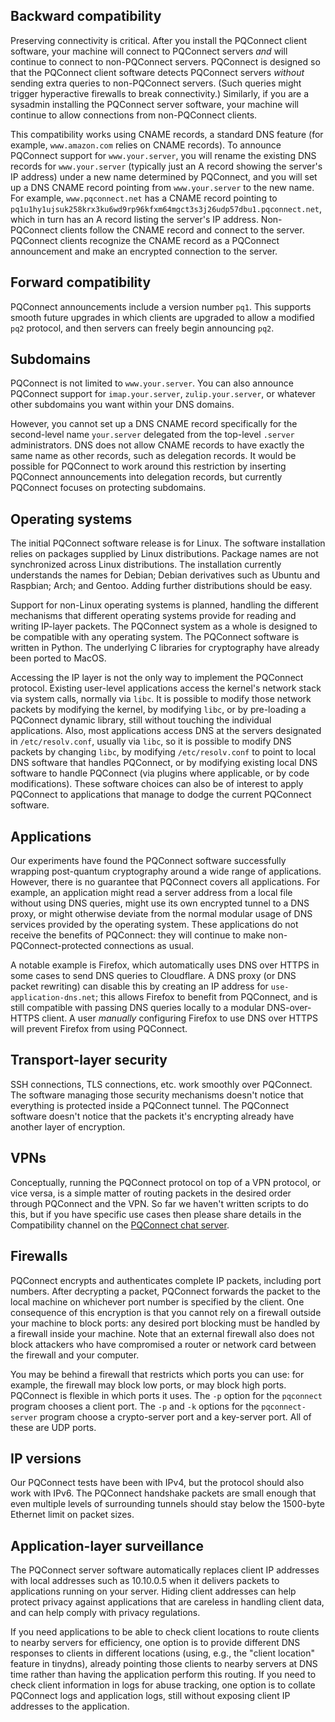 ## <a name="backward">Backward compatibility</a>

Preserving connectivity is critical.
After you install the PQConnect client software,
your machine will connect to PQConnect servers
_and_ will continue to connect to non-PQConnect servers.
PQConnect is designed so that the PQConnect client software
detects PQConnect servers _without_ sending extra queries to non-PQConnect servers.
(Such queries might trigger hyperactive firewalls to break connectivity.)
Similarly,
if you are a sysadmin installing the PQConnect server software,
your machine will continue to allow connections from non-PQConnect clients.

This compatibility works using CNAME records, a standard DNS feature
(for example, `www.amazon.com` relies on CNAME records).
To announce PQConnect support for `www.your.server`,
you will rename the existing DNS records for `www.your.server`
(typically just an A record showing the server's IP address)
under a new name determined by PQConnect,
and you will set up a DNS CNAME record
pointing from `www.your.server` to the new name.
For example,
`www.pqconnect.net` has a CNAME record pointing to
`pq1u1hy1ujsuk258krx3ku6wd9rp96kfxm64mgct3s3j26udp57dbu1.pqconnect.net`,
which in turn has an A record listing the server's IP address.
Non-PQConnect clients follow the CNAME record
and connect to the server.
PQConnect clients recognize the CNAME record as a PQConnect announcement
and make an encrypted connection to the server.

## <a name="forward">Forward compatibility</a>

PQConnect announcements include a version number `pq1`.
This supports smooth future upgrades
in which clients are upgraded to allow a modified `pq2` protocol,
and then servers can freely begin announcing `pq2`.

## <a name="subdomain">Subdomains</a>

PQConnect is not limited to `www.your.server`.
You can also announce PQConnect support
for `imap.your.server`, `zulip.your.server`, or whatever other subdomains you want
within your DNS domains.

However,
you cannot set up a DNS CNAME record
specifically for the second-level name `your.server`
delegated from the top-level `.server` administrators.
DNS does not allow CNAME records to have exactly the same name as other records,
such as delegation records.
It would be possible for PQConnect to work around this restriction
by inserting PQConnect announcements into delegation records,
but currently PQConnect focuses on protecting subdomains.

## Operating systems <a name="operating-system">

The initial PQConnect software release is for Linux.
The software installation
relies on packages supplied by Linux distributions.
Package names are not synchronized across Linux distributions.
The installation currently understands the names for
Debian; Debian derivatives such as Ubuntu and Raspbian; Arch; and Gentoo.
Adding further distributions should be easy.

Support for non-Linux operating systems is planned,
handling the different mechanisms
that different operating systems provide
for reading and writing IP-layer packets.
The PQConnect system as a whole
is designed to be compatible with any operating system.
The PQConnect software is written in Python.
The underlying C libraries for cryptography have already been ported to MacOS.

Accessing the IP layer is not the only way to implement the PQConnect protocol.
Existing user-level applications access the kernel's network stack
via system calls, normally via `libc`.
It is possible to modify those network packets by modifying the kernel,
by modifying `libc`,
or by pre-loading a PQConnect dynamic library,
still without touching the individual applications.
Also, most applications
access DNS at the servers designated in `/etc/resolv.conf`,
usually via `libc`,
so it is possible to modify DNS packets by changing `libc`,
by modifying `/etc/resolv.conf`
to point to local DNS software that handles PQConnect,
or by modifying existing local DNS software to handle PQConnect
(via plugins where applicable, or by code modifications).
These software choices can also be of interest to apply PQConnect to
applications that manage to dodge the current PQConnect software.

## <a name="application">Applications</a>

Our experiments have found the PQConnect software
successfully wrapping post-quantum cryptography around a wide range of applications.
However,
there is no guarantee that PQConnect covers all applications.
For example,
an application might read a server address from a local file
without using DNS queries,
might use its own encrypted tunnel to a DNS proxy,
or might otherwise
deviate from the normal modular usage of DNS services
provided by the operating system.
These applications do not receive the benefits of PQConnect:
they will continue to make non-PQConnect-protected connections as usual.

A notable example is Firefox,
which automatically uses DNS over HTTPS in some cases
to send DNS queries to Cloudflare.
A DNS proxy (or DNS packet rewriting) can disable this by creating an IP address for `use-application-dns.net`;
this allows Firefox to benefit from PQConnect,
and is still compatible with passing DNS queries locally to a modular DNS-over-HTTPS client.
A user _manually_ configuring Firefox to use DNS over HTTPS will prevent Firefox from using PQConnect.

## <a name="tls">Transport-layer security</a>

SSH connections, TLS connections, etc. work smoothly over PQConnect.
The software managing those security mechanisms
doesn't notice that everything is protected inside a PQConnect tunnel.
The PQConnect software doesn't notice that the packets it's encrypting
already have another layer of encryption.

## <a name="vpn">VPNs</a>

Conceptually,
running the PQConnect protocol
on top of a VPN protocol,
or vice versa,
is a simple matter of routing packets
in the desired order through PQConnect and the VPN.
So far we haven't written scripts to do this,
but if you have specific use cases then please share details in the
Compatibility channel on the [PQConnect chat server](index.html#chat).

## <a name="firewall">Firewalls</a>

PQConnect encrypts and authenticates complete IP packets,
including port numbers.
After decrypting a packet,
PQConnect forwards the packet to the local machine
on whichever port number is specified by the client.
One consequence of this encryption
is that you cannot rely on a firewall outside your machine to block ports:
any desired port blocking must be handled by a firewall inside your machine.
Note that an external firewall also does not block
attackers who have compromised a router or network card
between the firewall and your computer.

You may be behind a firewall that restricts which ports you can use:
for example, the firewall may block low ports, or may block high ports.
PQConnect is flexible in which ports it uses.
The `-p` option for the `pqconnect` program chooses a client port.
The `-p` and `-k` options for the `pqconnect-server` program choose a crypto-server port and a key-server port.
All of these are UDP ports.

## <a name="ip-versions">IP versions</a>

Our PQConnect tests have been with IPv4,
but the protocol should also work with IPv6.
The PQConnect handshake packets are small enough
that even multiple levels of surrounding tunnels
should stay below the 1500-byte Ethernet limit on packet sizes.

## <a name="surveillance">Application-layer surveillance</a>

The PQConnect server software
automatically replaces client IP addresses with local addresses such as 10.10.0.5
when it delivers packets to applications running on your server.
Hiding client addresses can help protect privacy
against applications that are careless in handling client data,
and can help comply with privacy regulations.

If you need applications to be able to check client locations
to route clients to nearby servers for efficiency,
one option is to provide different DNS responses
to clients in different locations
(using, e.g., the "client location" feature in tinydns),
already pointing those clients to nearby servers at DNS time
rather than having the application perform this routing.
If you need to check client information in logs
for abuse tracking,
one option is to collate PQConnect logs and application logs,
still without exposing client IP addresses to the application.
